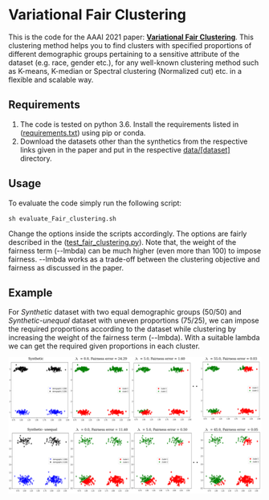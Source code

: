 # Variational Fair Clustering
This is the code for the AAAI 2021 paper: **[Variational Fair Clustering](https://arxiv.org/abs/1906.08207)**. This clustering method helps you to find clusters with specified proportions of different demographic groups pertaining to a sensitive attribute of the dataset (e.g. race, gender etc.), for any well-known clustering method such as K-means, K-median or Spectral clustering (Normalized cut) etc. in a flexible and scalable way.

## Requirements
1. The code is tested on python 3.6. Install the requirements listed in ([requirements.txt](./requirements.txt)) using pip or conda.
2. Download the datasets other than the synthetics from the respective links given in the paper and put in the respective [data/[dataset]](./data) directory.

## Usage
To evaluate the code simply run the following script: 
```
sh evaluate_Fair_clustering.sh
```
Change the options inside the scripts accordingly. The options are fairly described in the ([test_fair_clustering.py](./test_fair_clustering.py)).  Note that, the weight of the fairness term (--lmbda) can be much higher (even more than 100) to impose fairness. --lmbda works as a trade-off between the clustering objective and fairness as discussed in the paper.

## Example

For _Synthetic_ dataset with two equal demographic groups (50/50) and _Synthetic-unequal_ dataset with uneven proportions (75/25), we can impose the required proportions according to the dataset while clustering by increasing the weight of the fairness term (--lmbda). With a suitable lambda we can get the required given proportions in each cluster.

<div align="center"><img src="data/lambda_clusters.png" alt=""/></div>
